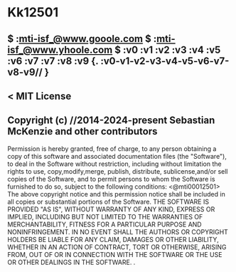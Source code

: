 # Kk12501
$ :mti-isf_@www.gooole.com
$ :mti-isf_@www.yhoole.com
$ :v0
:v1
:v2
:v3
:v4
:v5
:v6
:v7
:v7
:v8
:v9
{.
:v0-v1-v2-v3-v4-v5-v6-v7-v8-v9//
}
---
<
MIT License
---
Copyright (c) //2014-2024-present Sebastian McKenzie and other contributors
---
Permission is hereby granted, free of charge, to any person obtaining
a copy of this software and associated documentation files (the
"Software"), to deal in the Software without restriction, including
without limitation the rights to use, copy,modify,merge, publish,
distribute, sublicense,and/or sell copies of the Software, and to
permit persons to whom the Software is furnished to do so, subject to
the following conditions:
<@mti00012501>
The above copyright notice and this permission notice shall be
included in all copies or substantial portions of the Software.
THE SOFTWARE IS PROVIDED "AS IS", WITHOUT WARRANTY OF ANY KIND,
EXPRESS OR IMPLIED, INCLUDING BUT NOT LIMITED TO THE WARRANTIES OF
MERCHANTABILITY, FITNESS FOR A PARTICULAR PURPOSE AND
NONINFRINGEMENT. IN NO EVENT SHALL THE AUTHORS OR COPYRIGHT HOLDERS BE
LIABLE FOR ANY CLAIM, DAMAGES OR OTHER LIABILITY, WHETHER IN AN ACTION
OF CONTRACT, TORT OR OTHERWISE, ARISING FROM, OUT OF OR IN CONNECTION
WITH THE SOFTWARE OR THE USE OR OTHER DEALINGS IN THE SOFTWARE.
.
>
